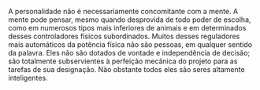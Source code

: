 ﻿A personalidade não é necessariamente concomitante com a mente. A mente pode pensar, mesmo quando desprovida de todo poder de escolha, como em numerosos tipos mais inferiores de animais e em determinados desses controladores físicos subordinados. Muitos desses reguladores mais automáticos da potência física não são pessoas, em qualquer sentido da palavra. Eles não são dotados de vontade e independência de decisão; são totalmente subservientes à perfeição mecânica do projeto para as tarefas de sua designação. Não obstante todos eles são seres altamente inteligentes.